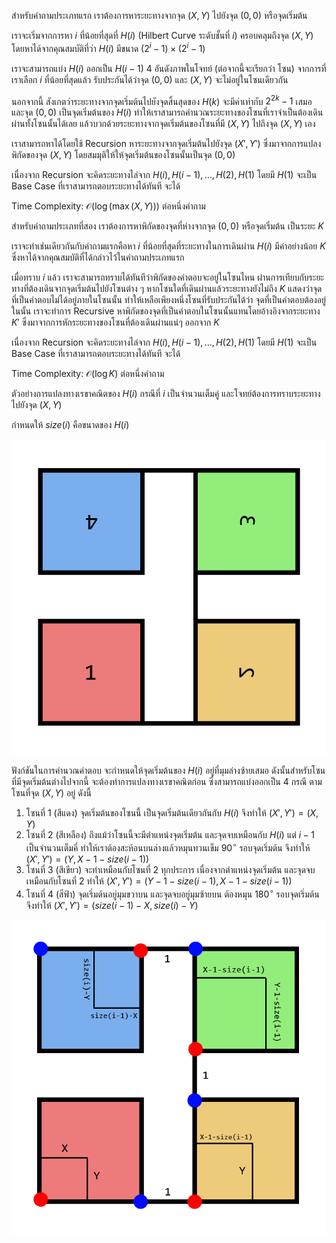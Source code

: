 สำหรับคำถามประเภทแรก เราต้องการหาระยะทางจากจุด $(X, Y)$ ไปยังจุด $(0, 0)$ หรือจุดเริ่มต้น 

เราจะเริ่มจากการหา $i$ ที่น้อยที่สุดที่ $H(i)$ (Hilbert Curve ระดับชั้นที่ $i$) ครอบคลุมถึงจุด $(X, Y)$ โดยหาได้จากคุณสมบัติที่ว่า $H(i)$ มีขนาด $(2^i - 1) \times (2^i - 1)$

เราจะสามารถแบ่ง $H(i)$ ออกเป็น $H(i - 1)$ 4 อันดังภาพในโจทย์ (ต่อจากนี้จะเรียกว่า โซน) จากการที่เราเลือก $i$ ที่น้อยที่สุดแล้ว รับประกันได้ว่าจุด $(0, 0)$ และ $(X, Y)$ จะไม่อยู่ในโซนเดียวกัน

นอกจากนี้ สังเกตว่าระยะทางจากจุดเริ่มต้นไปยังจุดสิ้นสุดของ $H(k)$ จะมีค่าเท่ากับ $2^{2k} - 1$ เสมอ และจุด $(0, 0)$ เป็นจุดเริ่มต้นของ $H(i)$ ทำให้เราสามารถคำนวณระยะทางของโซนที่เราจำเป็นต้องเดินผ่านทั้งโซนนั้นได้เลย แล้วบวกด้วยระยะทางจากจุดเริ่มต้นของโซนที่มี $(X,Y)$ ไปถึงจุด $(X,Y)$ เอง

เราสามารถหาได้โดยใช้ Recursion หาระยะทางจากจุดเริ่มต้นไปยังจุด $(X', Y')$ ซึ่งมาจากการแปลงพิกัดของจุด $(X, Y)$ โดยสมมุติให้ให้จุดเริ่มต้นของโซนนั้นเป็นจุด $(0, 0)$

เนื่องจาก Recursion จะคิดระยะทางไล่จาก $H(i), H(i - 1), \dots, H(2), H(1)$ โดยมี $H(1)$ จะเป็น Base Case ที่เราสามารถตอบระยะทางได้ทันที จะได้

Time Complexity: $\mathcal{O}(\log (\max(X, Y)))$ ต่อหนึ่งคำถาม

สำหรับคำถามประเภทที่สอง เราต้องการหาพิกัดของจุดที่ห่างจากจุด $(0, 0)$ หรือจุดเริ่มต้น เป็นระยะ $K$

เราจะทำเช่นเดียวกันกับคำถามแรกคือหา $i$ ที่น้อยที่สุดที่ระยะทางในการเดินผ่าน $H(i)$ มีค่าอย่างน้อย $K$ ซึ่งหาได้จากคุณสมบัติที่ได้กล่าวไว้ในคำถามประเภทแรก

เมื่อทราบ $i$ แล้ว เราจะสามารถทราบได้ทันทีว่าพิกัดของคำตอบจะอยู่ในโซนไหน ผ่านการเทียบกับระยะทางที่ต้องเดินจากจุดเริ่มต้นไปยังโซนต่าง ๆ หากโซนใดที่เดินผ่านแล้วระยะทางยังไม่ถึง $K$ แสดงว่าจุดที่เป็นคำตอบไม่ได้อยู่ภายในโซนนั้น ทำให้เหลือเพียงหนึ่งโซนที่รับประกันได้ว่า จุดที่เป็นคำตอบต้องอยู่ในนั้น เราจะทำการ Recursive หาพิกัดของจุดที่เป็นคำตอบในโซนนั้นแทนโดยอ้างอิงจากระยะทาง $K'$ ซึ่งมาจากการหักระยะทางของโซนที่ต้องเดินผ่านแน่ๆ ออกจาก $K$

เนื่องจาก Recursion จะคิดระยะทางไล่จาก $H(i), H(i - 1), \dots, H(2), H(1)$ โดยมี $H(1)$ จะเป็น Base Case ที่เราสามารถตอบระยะทางได้ทันที จะได้

Time Complexity: $\mathcal{O}(\log K)$ ต่อหนึ่งคำถาม

ตัวอย่างการแปลงทางเรขาคณิตของ $H(i)$ กรณีที่ $i$ เป็นจำนวนเต็มคู่ และโจทย์ต้องการทราบระยะทางไปยังจุด $(X, Y)$

กำหนดให้ $size(i)$ คือขนาดของ $H(i)$

![](../media/o60_may07_hilbert/image1.png)

ฟังก์ชันในการคำนวณคำตอบ จะกำหนดให้จุดเริ่มต้นของ $H(i)$ อยู่ที่มุมล่างซ้ายเสมอ ดังนั้นสำหรับโซนที่มีจุดเริ่มต้นต่างไปจากนี้ จะต้องทำการแปลงทางเรขาคณิตก่อน ซึ่งสามารถแบ่งออกเป็น 4 กรณี ตามโซนที่จุด $(X, Y)$ อยู่ ดังนี้

1. โซนที่ 1 (สีแดง) จุดเริ่มต้นของโซนนี้ เป็นจุดเริ่มต้นเดียวกันกับ $H(i)$ จึงทำให้ $(X', Y') = (X, Y)$
2. โซนที่ 2 (สีเหลือง) ถึงแม้ว่าโซนนี้จะมีตำแหน่งจุดเริ่มต้น และจุดจบเหมือนกับ $H(i)$ แต่ $i - 1$ เป็นจำนวนเต็มคี่ ทำให้เราต้องสะท้อนบนล่างแล้วหมุนทวนเข็ม $90^{\circ}$ รอบจุดเริ่มต้น จึงทำให้ $(X', Y') = (Y, X - 1 - size(i - 1))$
3. โซนที่ 3 (สีเขียว) จะทำเหมือนกับโซนที่ 2 ทุกประการ เนื่องจากตำแหน่งจุดเริ่มต้น และจุดจบเหมือนกับโซนที่ 2 ทำให้ $(X', Y') = (Y - 1 - size(i - 1), X - 1 - size(i - 1))$
4. โซนที่ 4 (สีฟ้า) จุดเริ่มต้นอยู่มุมขวาบน และจุดจบอยู่มุมซ้ายบน ต้องหมุน $180^{\circ}$ รอบจุดเริ่มต้น จึงทำให้ $(X', Y') = (size(i - 1) - X, size(i) - Y)$

![](../media/o60_may07_hilbert/image2.png)
